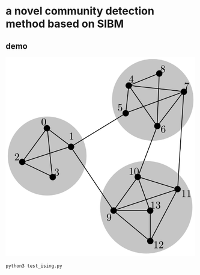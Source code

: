 # a novel community detection method based on SIBM
## demo
![](./Network_Community_Structure.svg)

```
python3 test_ising.py
```